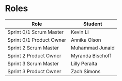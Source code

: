 # Roles

| Role                     | Student |
| ------------------------ | ------- |
| Sprint 0/1 Scrum Master  | Kevin Li        |
| Sprint 0/1 Product Owner | Annika Olson       |
| Sprint 2 Scrum Master    | Muhammad Junaid        |
| Sprint 2 Product Owner   | Myranda Bischoff        |
| Sprint 3 Scrum Master    | Lilly Peralta        |
| Sprint 3 Product Owner   | Zach Simons        |

